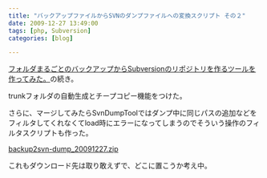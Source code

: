 ```yaml
---
title: "バックアップファイルからSVNのダンプファイルへの変換スクリプト その２"
date: 2009-12-27 13:49:00
tags: [php, Subversion]
categories: [blog]

---
```


[フォルダまるごとのバックアップからSubversionのリポジトリを作るツールを作ってみた。][1]の続き。

 [1]: /blog/2009/12/13/backup-to-svn-dump-convert-script

trunkフォルダの自動生成とチープコピー機能をつけた。

さらに、マージしてみたらSvnDumpToolではダンプ中に同じパスの追加などをフィルタしてくれなくてload時にエラーになってしまうのでそういう操作のフィルタスクリプトも作った。

[backup2svn-dump_20091227.zip][2]

 [2]: /files/backup2svn-dump_20091227.zip

これもダウンロード先は取り敢えずで、どこに置こうか考え中。